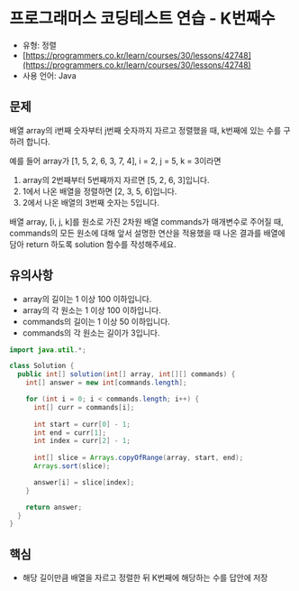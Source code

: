 # 프로그래머스 코딩테스트 연습 - K번째수

- 유형: 정렬
- [https://programmers.co.kr/learn/courses/30/lessons/42748](https://programmers.co.kr/learn/courses/30/lessons/42748)
- 사용 언어: Java


## 문제

배열 array의 i번째 숫자부터 j번째 숫자까지 자르고 정렬했을 때, k번째에 있는 수를 구하려 합니다.

예를 들어 array가 [1, 5, 2, 6, 3, 7, 4], i = 2, j = 5, k = 3이라면

1. array의 2번째부터 5번째까지 자르면 [5, 2, 6, 3]입니다.
2. 1에서 나온 배열을 정렬하면 [2, 3, 5, 6]입니다.
3. 2에서 나온 배열의 3번째 숫자는 5입니다.

배열 array, [i, j, k]를 원소로 가진 2차원 배열 commands가 매개변수로 주어질 때, commands의 모든 원소에 대해 앞서 설명한 연산을 적용했을 때 나온 결과를 배열에 담아 return 하도록 solution 함수를 작성해주세요.


## 유의사항

- array의 길이는 1 이상 100 이하입니다.
- array의 각 원소는 1 이상 100 이하입니다.
- commands의 길이는 1 이상 50 이하입니다.
- commands의 각 원소는 길이가 3입니다.


```java
import java.util.*;

class Solution {
  public int[] solution(int[] array, int[][] commands) {
    int[] answer = new int[commands.length];

    for (int i = 0; i < commands.length; i++) {
      int[] curr = commands[i];
      
      int start = curr[0] - 1;
      int end = curr[1];
      int index = curr[2] - 1;
      
      int[] slice = Arrays.copyOfRange(array, start, end);
      Arrays.sort(slice);

      answer[i] = slice[index];
    }

    return answer;
  }
}
```

## 핵심

- 해당 길이만큼 배열을 자르고 정렬한 뒤 K번째에 해당하는 수를 답안에 저장
